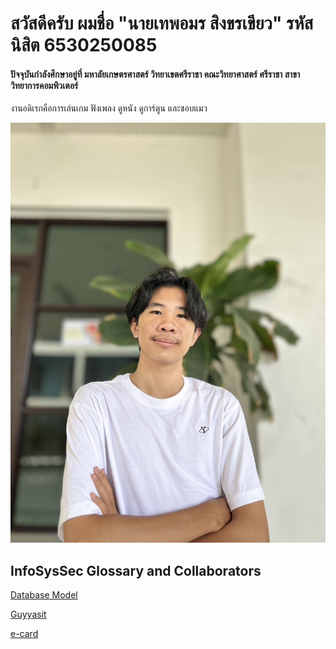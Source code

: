 # สวัสดีครับ ผมชื่อ "นายเทพอมร สิงขรเขียว"  รหัสนิสิต 6530250085

####   ปัจจุบันกำลังศึกษาอยู่ที่ มหาลัยเกษตรศาสตร์ วิทยาเขตศรีราชา คณะวิทยาศาสตร์ ศรีราชา สาขาวิทยาการคอมพิวเตอร์
งานอดิเรกคือการเล่นเกม ฟังเพลง ดูหนัง ดูการ์ตูน และชอบแมว



![Alt text](images/S__3604485.jpg)

## InfoSysSec Glossary and Collaborators
[Database Model](database-model.md)

[Guyyasit](https://guyyasit336.github.io)

[e-card](e-card.md)
